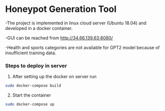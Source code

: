 Honeypot Generation Tool
========================

-The project is implemented in linux cloud server (Ubuntu 18.04) and developed in a docker container.

-GUI can be reached from http://34.66.139.63:8080/

-Health and sports categories are not available for GPT2 model because of insufficient training data.

### Steps to deploy in server
1. After setting up the docker on server run
```bash
sudo docker-compose build
```
2. Start the container
```bash
sudo docker-compose up 
```
